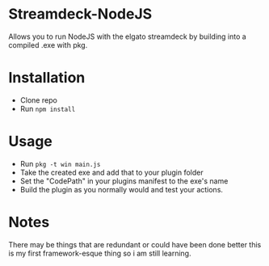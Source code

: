 # Streamdeck-NodeJS
Allows you to run NodeJS with the elgato streamdeck by building into a compiled .exe with pkg.

# Installation
- Clone repo
- Run `npm install` 

# Usage
- Run `pkg -t win main.js`
- Take the created exe and add that to your plugin folder
- Set the "CodePath" in your plugins manifest to the exe's name
- Build the plugin as you normally would and test your actions.

# Notes
There may be things that are redundant or could have been done better this is my first framework-esque thing so i am still learning.

